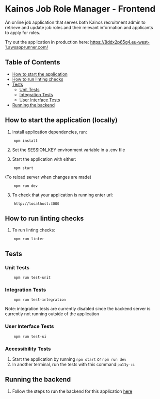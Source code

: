 # Kainos Job Role Manager - Frontend

An online job application that serves both Kainos recruitment admin to retrieve and update job roles and their relevant information and applicants to apply for roles.

Try out the application in production here:
https://8ddx2p65g4.eu-west-1.awsapprunner.com/

## Table of Contents


- [How to start the application](#how-to-start)
- [How to run linting checks](#how-to-lint)
- [Tests](#tests)
  - [Unit Tests](#unit-test)
  - [Integration Tests](#integration-test)
  - [User Interface Tests](#ui-test)
- [Running the backend](#backend)

## How to start the application (locally)

1. Install application dependencies, run:
```
    npm install
```

2. Set the SESSION_KEY environment variable in a .env file

2. Start the application with either:

```
    npm start 
```

(To reload server when changes are made)
```
    npm run dev
```


3. To check that your application is running enter url:

```
    http://localhost:3000
 ```

## How to run linting checks
1. To run linting checks:
```
    npm run linter
```

## Tests

### Unit Tests 
```
    npm run test-unit
```

### Integration Tests 
```
    npm run test-integration
```
Note: integration tests are currently disabled since the backend server is currently not running outside of the application

### User Interface Tests 
```
    npm run test-ui
```

### Accessibility Tests

1. Start the application by running `npm start` or `npm run dev`
2. In another terminal, run the tests with this command `pa11y-ci`


## Running the backend
1. Follow the steps to run the backend for this application <a href="https://github.com/thomkainos/kainos-job-role-manager-backend" target="_blank">here</a>

